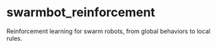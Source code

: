 # swarmbot_reinforcement
Reinforcement learning for swarm robots, from global behaviors to local rules.
